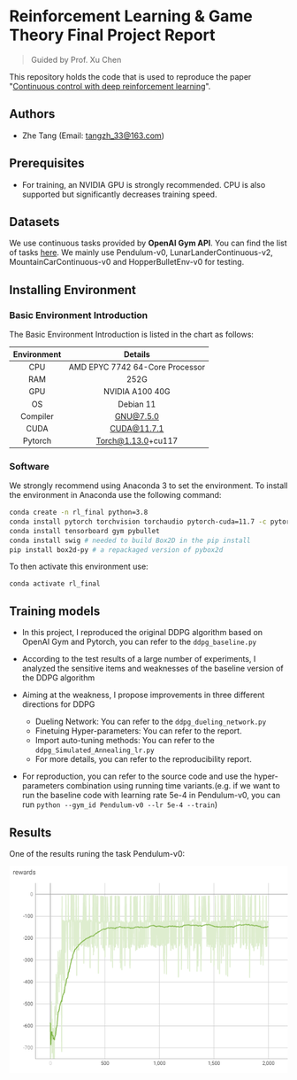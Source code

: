 # Reinforcement Learning & Game Theory Final Project Report
> Guided by Prof. Xu Chen

This repository holds the code that is used to reproduce the paper "[Continuous control with deep reinforcement learning](https://arxiv.org/abs/1509.02971)".

## Authors
* Zhe Tang (Email: tangzh_33@163.com)

## Prerequisites
* For training, an NVIDIA GPU is strongly recommended. CPU is also supported but significantly decreases training speed.

## Datasets
We use continuous tasks provided by **OpenAI Gym API**. You can find the list of tasks [here](https://gym.openai.com/envs/#classic_control). We mainly use Pendulum-v0, LunarLanderContinuous-v2, MountainCarContinuous-v0 and HopperBulletEnv-v0 for testing.

## Installing Environment

### Basic Environment Introduction 

The Basic Environment Introduction is listed in the chart as follows:

| Environment |             Details             |
| :---------: | :-----------------------------: |
|     CPU     | AMD EPYC 7742 64-Core Processor |
|     RAM     |              252G               |
|     GPU     |         NVIDIA A100 40G         |
|     OS      |            Debian 11            |
|  Compiler   |            GNU@7.5.0            |
|    CUDA     |           CUDA@11.7.1           |
|   Pytorch   |       Torch@1.13.0+cu117        |

### Software

We strongly recommend using Anaconda 3 to set the environment. To install the environment in Anaconda use the following command:
```bash
conda create -n rl_final python=3.8
conda install pytorch torchvision torchaudio pytorch-cuda=11.7 -c pytorch -c nvidia #Install according to your own machines.
conda install tensorboard gym pybullet
conda install swig # needed to build Box2D in the pip install
pip install box2d-py # a repackaged version of pybox2d
```
To then activate this environment use:
```console
conda activate rl_final
```

## Training models
- In this project, I reproduced the original DDPG algorithm based on OpenAI Gym and Pytorch,  you can refer to the `ddpg_baseline.py`

- According to the test results of a large number of experiments, I analyzed the sensitive items and weaknesses of the baseline version of the DDPG algorithm

- Aiming at the weakness, I propose improvements in three different directions for DDPG
  -   Dueling Network: You can refer to the `ddpg_dueling_network.py`
  -   Finetuing Hyper-parameters: You can refer to the report.
  -   Import auto-tuning methods: You can refer to the `ddpg_Simulated_Annealing_lr.py`
  -   For more details, you can refer to the reproducibility report.
- For reproduction, you can refer to the source code and use the hyper-parameters combination using running time variants.(e.g. if we want to run the baseline code with learning rate 5e-4 in Pendulum-v0, you can run `python --gym_id Pendulum-v0 --lr 5e-4 --train`)

## Results

One of the results runing the task Pendulum-v0:

![Pendulum-v0_results](./pic/Pendulum-v0_results.png)
